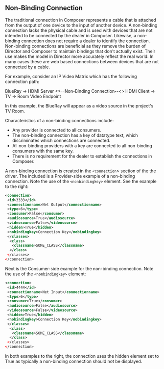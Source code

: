 ## Non-Binding Connection

The traditional connection in Composer represents a cable that is attached from the output of one device to the input of another device. A non-binding connection lacks the physical cable and is used with devices that are not intended to be connected by the dealer in Composer. Likewise, a non-binding connection does not require a dealer to identify the connection. Non-binding connections are beneficial as they remove the burden of Director and Composer to maintain bindings that don't actually exist. Their use makes the model in Director more accurately reflect the real world. In many cases these are web based connections between devices that are not connected by a cable. 

For example, consider an IP Video Matrix which has the following connection path:

BlueRay -\> HDMI Server \<\>--Non-Binding Connection--\<\> HDMI Client -\> TV -\> Room Video Endpoint

In this example, the BlueRay will appear as a video source in the project's TV Room.

Characteristics of a non-binding connections include:

- Any provider is connected to all consumers. 
- The non-binding connection has a key of datatype text, which discriminates which connections are connected. 
- All non-binding providers with a key are connected to all non-binding consumers with the same key. 
- There is no requirement for the dealer to establish the connections in Composer.

A non-binding connection is created in the `<connection`\> section of the the driver. The included is a Provider-side example of a non-binding connection. Note the use of the `<nonbindingkey>` element. See the example to the right:

```xml
<connection>
 <id>3333</id>
 <connectionname>Net Output</connectionname>
 <type>6</type>
 <consumer>False</consumer>
 <audiosource>True</audiosource>
 <videosource>False</videosource>
 <hidden>True</hidden>
 <nobindingkey>Connection Key</nobindingkey>
 </classes>
  <class>
   <classname>SOME_CLASS</classname>
  </class>
 </classes>
</connection>
```

Next is the Consumer-side example for the non-binding connection. Note the use of the `<nonbindingkey>` element:

```xml
<connection>
 <id>4444</id>
 <connectionname>Net Input</connectionname>
 <type>6</type>
 <consumer>True</consumer>
 <audiosource>False</audiosource>
 <videosource>False</videosource>
 <hidden>True</hidden>
 <nobindingkey>Connection Key</nobindingkey>
 </classes>
  <class>
   <classname>SOME_CLASS</classname>
  </class>
 </classes>
</connection>
```

In both examples to the right, the connection uses the hidden element set to True as typically a non-binding connection should not be displayed.

